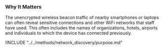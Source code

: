 ### Why It Matters
  
  The unencrypted wireless beacon traffic of nearby smartphones or laptops can often reveal sensitive connections and  other WiFi networks that staff have used. This often includes the names of organizations, hotels, airports and individuals to which the device has connected previously.

!INCLUDE "../../methods/network_discovery/purpose.md"
